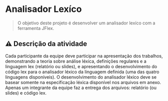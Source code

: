 # Analisador Lexíco

> O objetivo deste projeto é desenvolver um analisador lexíco com a ferramenta JFlex. 

## ⚠️ Descrição da atividade
Cada participante da equipe deve participar na apresentação dos trabalhos, demonstrando a teoria sobre análise léxica, definições regulares e a linguagem lex (relatório ou slides), e apresentando o desenvolvimento do código lex para o analisador léxico da linguagem definida (uma das quatro linguagens disponíveis). O desenvolvimento do analisador léxico deve se basear somente na especificação léxica disponível nos arquivos em anexo. Apenas um integrante da equipe faz a entrega dos arquivos: relatório (ou slides) e código lex.
